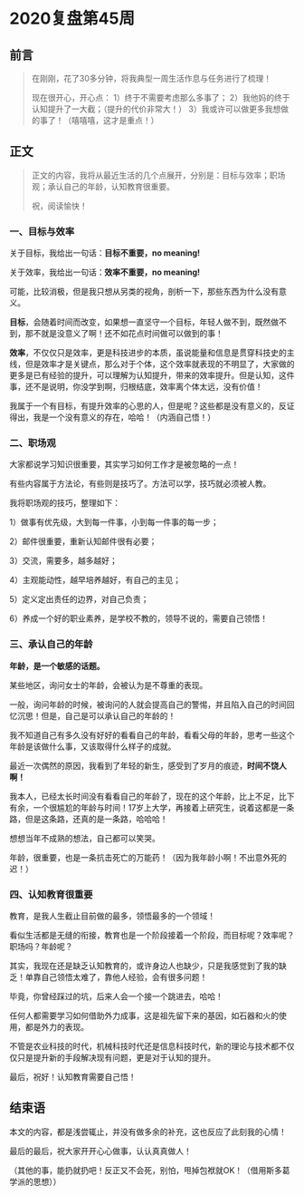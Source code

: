 # 2020复盘第45周

## 前言

> 在刚刚，花了30多分钟，将我典型一周生活作息与任务进行了梳理！
>
> 现在很开心，开心点：
> 1）终于不需要考虑那么多事了；
> 2）我他妈的终于认知提升了一大截；（提升的代价非常大！）
> 3）我或许可以做更多我想做的事了！（嘻嘻嘻，这才是重点！）

## 正文

> 正文的内容，我将从最近生活的几个点展开，分别是：目标与效率；职场观；承认自己的年龄，认知教育很重要。
>
> 祝，阅读愉快！

### 一、目标与效率

关于目标，我给出一句话：**目标不重要，no meaning!**

关于效率，我给出一句话：**效率不重要，no meaning!**

可能，比较消极，但是我只想从另类的视角，剖析一下，那些东西为什么没有意义。

**目标**，会随着时间而改变，如果想一直坚守一个目标，年轻人做不到，既然做不到，那不就是没意义了啊！还不如花点时间做可以做到的事！

**效率**，不仅仅只是效率，更是科技进步的本质，虽说能量和信息是贯穿科技史的主线，但是效率才是关键点，那么对于个体，这个效率就表现的不明显了，大家做的更多是已有经验的提升，可以理解为认知提升，带来的效率提升。但是认知，这件事，还不是说明，你没学到啊，归根结底，效率离个体太远，没有价值！

我属于一个有目标，有提升效率的心思的人，但是呢？这些都是没有意义的，反证得出，我是一个没有意义的存在，哈哈！（内涵自己悟！）





### 二、职场观

大家都说学习知识很重要，其实学习如何工作才是被忽略的一点！

有些内容属于方法论，有些则是技巧了。方法可以学，技巧就必须被人教。

我将职场观的技巧，整理如下：

1）做事有优先级，大到每一件事，小到每一件事的每一步；

2）邮件很重要，重新认知邮件很有必要；

3）交流，需要多，越多越好；

4）主观能动性，越早培养越好，有自己的主见；

5）定义定出责任的边界，对自己负责；

6）养成一个好的职业素养，是学校不教的，领导不说的，需要自己领悟！





### 三、承认自己的年龄

**年龄，是一个敏感的话题。**

某些地区，询问女士的年龄，会被认为是不尊重的表现。

一般，询问年龄的时候，被询问的人就会提高自己的警惕，并且陷入自己的时间回忆沉思！但是，自己是可以承认自己的年龄的！

我不知道自己有多久没有好好的看看自己的年龄，看看父母的年龄，思考一些这个年龄是该做什么事，又该取得什么样子的成就。

最近一次偶然的原因，我看到了年轻的新生，感受到了岁月的痕迹，**时间不饶人啊！**

我本人，已经太长时间没有看看自己的年龄了，现在的这个年龄，比上不足，比下有余，一个很尴尬的年龄与时间！17岁上大学，再接着上研究生，说着这都是一条路，但是这条路，还真的是一条路，哈哈哈！

想想当年不成熟的想法，自己都可以笑哭。

年龄，很重要，也是一条抗击死亡的万能药！（因为我年龄小啊！不出意外死的迟！）







### 四、认知教育很重要

教育，是我人生截止目前做的最多，领悟最多的一个领域！

看似生活都是无缝的衔接，教育也是一个阶段接着一个阶段，而目标呢？效率呢？职场吗？年龄呢？

其实，我现在还是缺乏认知教育的，或许身边人也缺少，只是我感觉到了我的缺乏！单靠自己领悟太难了，靠他人经验，会有很多问题！

毕竟，你曾经踩过的坑，后来人会一个接一个跳进去，哈哈！

任何人都需要学习如何借助外力成事，这是祖先留下来的基因，如石器和火的使用，都是外力的表现。

不管是农业科技的时代，机械科技时代还是信息科技时代，新的理论与技术都不仅仅只是提升新的手段解决现有问题，更是对于认知的提升。

最后，祝好！认知教育需要自己悟！









## 结束语

本文的内容，都是浅尝辄止，并没有做多余的补充，这也反应了此刻我的心情！

最后的最后，祝大家开开心心做事，认认真真做人！

（其他的事，能扔就扔吧！反正又不会死，别怕，甩掉包袱就OK！（借用斯多葛学派的思想））












